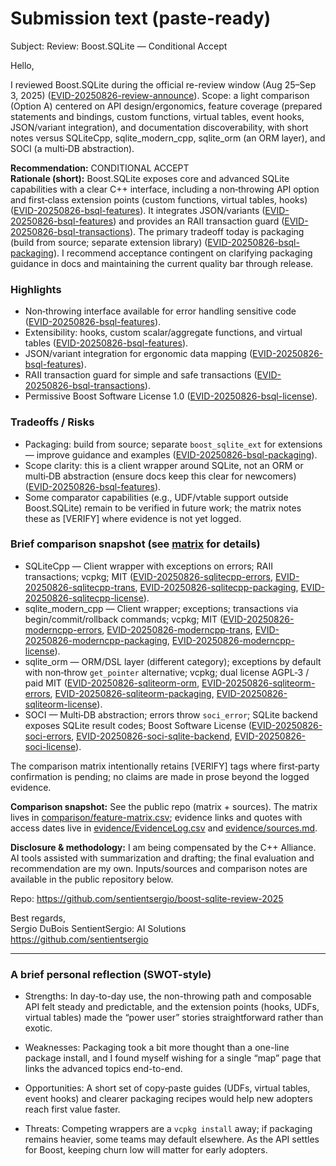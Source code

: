 # Submission text (paste-ready)

Subject: Review: Boost.SQLite — Conditional Accept

Hello,

I reviewed Boost.SQLite during the official re-review window (Aug 25–Sep 3, 2025) ([EVID-20250826-review-announce](https://github.com/sentientsergio/boost-sqlite-review-2025/blob/8f6512688f8ea41fbbe92a85c15ca0403b2b1276/evidence/EvidenceLog.csv#L34)). Scope: a light comparison (Option A) centered on API design/ergonomics, feature coverage (prepared statements and bindings, custom functions, virtual tables, event hooks, JSON/variant integration), and documentation discoverability, with short notes versus SQLiteCpp, sqlite_modern_cpp, sqlite_orm (an ORM layer), and SOCI (a multi‑DB abstraction).

**Recommendation:** CONDITIONAL ACCEPT  
**Rationale (short):** Boost.SQLite exposes core and advanced SQLite capabilities with a clear C++ interface, including a non‑throwing API option and first‑class extension points (custom functions, virtual tables, hooks) ([EVID-20250826-bsql-features](https://github.com/sentientsergio/boost-sqlite-review-2025/blob/8f6512688f8ea41fbbe92a85c15ca0403b2b1276/evidence/EvidenceLog.csv#L10)). It integrates JSON/variants ([EVID-20250826-bsql-features](https://github.com/sentientsergio/boost-sqlite-review-2025/blob/8f6512688f8ea41fbbe92a85c15ca0403b2b1276/evidence/EvidenceLog.csv#L10)) and provides an RAII transaction guard ([EVID-20250826-bsql-transactions](https://github.com/sentientsergio/boost-sqlite-review-2025/blob/8f6512688f8ea41fbbe92a85c15ca0403b2b1276/evidence/EvidenceLog.csv#L11)). The primary tradeoff today is packaging (build from source; separate extension library) ([EVID-20250826-bsql-packaging](https://github.com/sentientsergio/boost-sqlite-review-2025/blob/8f6512688f8ea41fbbe92a85c15ca0403b2b1276/evidence/EvidenceLog.csv#L12)). I recommend acceptance contingent on clarifying packaging guidance in docs and maintaining the current quality bar through release.

### Highlights

- Non‑throwing interface available for error handling sensitive code ([EVID-20250826-bsql-features](https://github.com/sentientsergio/boost-sqlite-review-2025/blob/8f6512688f8ea41fbbe92a85c15ca0403b2b1276/evidence/EvidenceLog.csv#L10)).
- Extensibility: hooks, custom scalar/aggregate functions, and virtual tables ([EVID-20250826-bsql-features](https://github.com/sentientsergio/boost-sqlite-review-2025/blob/8f6512688f8ea41fbbe92a85c15ca0403b2b1276/evidence/EvidenceLog.csv#L10)).
- JSON/variant integration for ergonomic data mapping ([EVID-20250826-bsql-features](https://github.com/sentientsergio/boost-sqlite-review-2025/blob/8f6512688f8ea41fbbe92a85c15ca0403b2b1276/evidence/EvidenceLog.csv#L10)).
- RAII transaction guard for simple and safe transactions ([EVID-20250826-bsql-transactions](https://github.com/sentientsergio/boost-sqlite-review-2025/blob/8f6512688f8ea41fbbe92a85c15ca0403b2b1276/evidence/EvidenceLog.csv#L11)).
- Permissive Boost Software License 1.0 ([EVID-20250826-bsql-license](https://github.com/sentientsergio/boost-sqlite-review-2025/blob/8f6512688f8ea41fbbe92a85c15ca0403b2b1276/evidence/EvidenceLog.csv#L13)).

### Tradeoffs / Risks

- Packaging: build from source; separate `boost_sqlite_ext` for extensions — improve guidance and examples ([EVID-20250826-bsql-packaging](https://github.com/sentientsergio/boost-sqlite-review-2025/blob/8f6512688f8ea41fbbe92a85c15ca0403b2b1276/evidence/EvidenceLog.csv#L12)).
- Scope clarity: this is a client wrapper around SQLite, not an ORM or multi‑DB abstraction (ensure docs keep this clear for newcomers) ([EVID-20250826-bsql-features](https://github.com/sentientsergio/boost-sqlite-review-2025/blob/8f6512688f8ea41fbbe92a85c15ca0403b2b1276/evidence/EvidenceLog.csv#L10)).
- Some comparator capabilities (e.g., UDF/vtable support outside Boost.SQLite) remain to be verified in future work; the matrix notes these as [VERIFY] where evidence is not yet logged.

### Brief comparison snapshot (see [matrix](https://github.com/sentientsergio/boost-sqlite-review-2025/blob/main/comparison/feature-matrix.csv) for details)

- SQLiteCpp — Client wrapper with exceptions on errors; RAII transactions; vcpkg; MIT ([EVID-20250826-sqlitecpp-errors](https://github.com/sentientsergio/boost-sqlite-review-2025/blob/8f6512688f8ea41fbbe92a85c15ca0403b2b1276/evidence/EvidenceLog.csv#L15), [EVID-20250826-sqlitecpp-trans](https://github.com/sentientsergio/boost-sqlite-review-2025/blob/8f6512688f8ea41fbbe92a85c15ca0403b2b1276/evidence/EvidenceLog.csv#L16), [EVID-20250826-sqlitecpp-packaging](https://github.com/sentientsergio/boost-sqlite-review-2025/blob/8f6512688f8ea41fbbe92a85c15ca0403b2b1276/evidence/EvidenceLog.csv#L17), [EVID-20250826-sqlitecpp-license](https://github.com/sentientsergio/boost-sqlite-review-2025/blob/8f6512688f8ea41fbbe92a85c15ca0403b2b1276/evidence/EvidenceLog.csv#L18)).
- sqlite_modern_cpp — Client wrapper; exceptions; transactions via begin/commit/rollback commands; vcpkg; MIT ([EVID-20250826-moderncpp-errors](https://github.com/sentientsergio/boost-sqlite-review-2025/blob/8f6512688f8ea41fbbe92a85c15ca0403b2b1276/evidence/EvidenceLog.csv#L20), [EVID-20250826-moderncpp-trans](https://github.com/sentientsergio/boost-sqlite-review-2025/blob/8f6512688f8ea41fbbe92a85c15ca0403b2b1276/evidence/EvidenceLog.csv#L21), [EVID-20250826-moderncpp-packaging](https://github.com/sentientsergio/boost-sqlite-review-2025/blob/8f6512688f8ea41fbbe92a85c15ca0403b2b1276/evidence/EvidenceLog.csv#L22), [EVID-20250826-moderncpp-license](https://github.com/sentientsergio/boost-sqlite-review-2025/blob/8f6512688f8ea41fbbe92a85c15ca0403b2b1276/evidence/EvidenceLog.csv#L23)).
- sqlite_orm — ORM/DSL layer (different category); exceptions by default with non‑throw `get_pointer` alternative; vcpkg; dual license AGPL‑3 / paid MIT ([EVID-20250826-sqliteorm-orm](https://github.com/sentientsergio/boost-sqlite-review-2025/blob/8f6512688f8ea41fbbe92a85c15ca0403b2b1276/evidence/EvidenceLog.csv#L26), [EVID-20250826-sqliteorm-errors](https://github.com/sentientsergio/boost-sqlite-review-2025/blob/8f6512688f8ea41fbbe92a85c15ca0403b2b1276/evidence/EvidenceLog.csv#L25), [EVID-20250826-sqliteorm-packaging](https://github.com/sentientsergio/boost-sqlite-review-2025/blob/8f6512688f8ea41fbbe92a85c15ca0403b2b1276/evidence/EvidenceLog.csv#L27), [EVID-20250826-sqliteorm-license](https://github.com/sentientsergio/boost-sqlite-review-2025/blob/8f6512688f8ea41fbbe92a85c15ca0403b2b1276/evidence/EvidenceLog.csv#L28)).
- SOCI — Multi‑DB abstraction; errors throw `soci_error`; SQLite backend exposes SQLite result codes; Boost Software License ([EVID-20250826-soci-errors](https://github.com/sentientsergio/boost-sqlite-review-2025/blob/8f6512688f8ea41fbbe92a85c15ca0403b2b1276/evidence/EvidenceLog.csv#L30), [EVID-20250826-soci-sqlite-backend](https://github.com/sentientsergio/boost-sqlite-review-2025/blob/8f6512688f8ea41fbbe92a85c15ca0403b2b1276/evidence/EvidenceLog.csv#L31), [EVID-20250826-soci-license](https://github.com/sentientsergio/boost-sqlite-review-2025/blob/8f6512688f8ea41fbbe92a85c15ca0403b2b1276/evidence/EvidenceLog.csv#L32)).

The comparison matrix intentionally retains [VERIFY] tags where first‑party confirmation is pending; no claims are made in prose beyond the logged evidence.

**Comparison snapshot:** See the public repo (matrix + sources). The matrix lives in [comparison/feature-matrix.csv](https://github.com/sentientsergio/boost-sqlite-review-2025/blob/main/comparison/feature-matrix.csv); evidence links and quotes with access dates live in [evidence/EvidenceLog.csv](https://github.com/sentientsergio/boost-sqlite-review-2025/blob/main/evidence/EvidenceLog.csv) and [evidence/sources.md](https://github.com/sentientsergio/boost-sqlite-review-2025/blob/main/evidence/sources.md).

**Disclosure & methodology:** I am being compensated by the C++ Alliance. AI tools assisted with summarization and drafting; the final evaluation and recommendation are my own. Inputs/sources and comparison notes are available in the public repository below.

Repo: https://github.com/sentientsergio/boost-sqlite-review-2025

Best regards,  
Sergio DuBois
SentientSergio: AI Solutions
https://github.com/sentientsergio

---

### A brief personal reflection (SWOT-style)

- Strengths: In day-to-day use, the non-throwing path and composable API felt steady and predictable, and the extension points (hooks, UDFs, virtual tables) made the “power user” stories straightforward rather than exotic.

- Weaknesses: Packaging took a bit more thought than a one-line package install, and I found myself wishing for a single “map” page that links the advanced topics end-to-end.

- Opportunities: A short set of copy‑paste guides (UDFs, virtual tables, event hooks) and clearer packaging recipes would help new adopters reach first value faster.

- Threats: Competing wrappers are a `vcpkg install` away; if packaging remains heavier, some teams may default elsewhere. As the API settles for Boost, keeping churn low will matter for early adopters.
